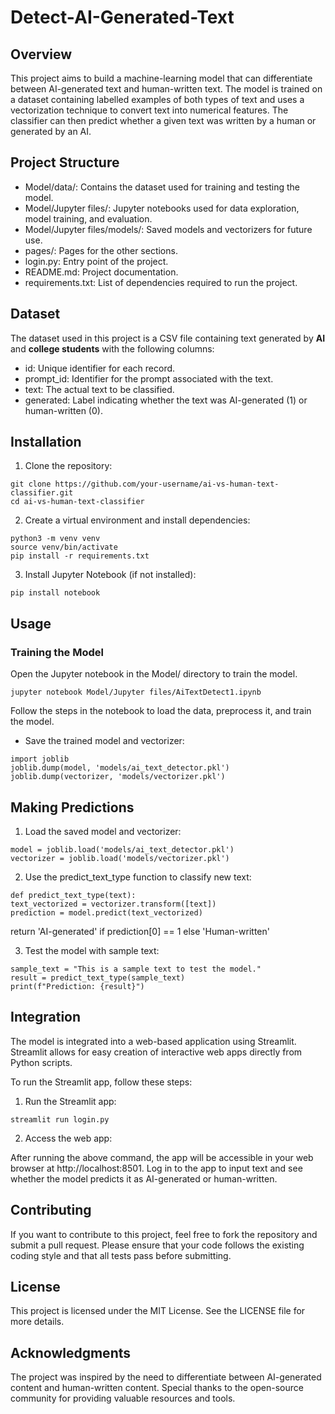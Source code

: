 # Detect-AI-Generated-Text

## Overview

This project aims to build a machine-learning model that can differentiate between AI-generated text and human-written text. The model is trained on a dataset containing labelled examples of both types of text and uses a vectorization technique to convert text into numerical features. The classifier can then predict whether a given text was written by a human or generated by an AI.

## Project Structure

- Model/data/: Contains the dataset used for training and testing the model.
- Model/Jupyter files/: Jupyter notebooks used for data exploration, model training, and evaluation.
- Model/Jupyter files/models/: Saved models and vectorizers for future use.
- pages/: Pages for the other sections.
- login.py: Entry point of the project.
- README.md: Project documentation.
- requirements.txt: List of dependencies required to run the project.

## Dataset

The dataset used in this project is a CSV file containing text generated by **AI** and **college students** with the following columns:

- id: Unique identifier for each record.
- prompt_id: Identifier for the prompt associated with the text.
- text: The actual text to be classified.
- generated: Label indicating whether the text was AI-generated (1) or human-written (0).

## Installation

1. Clone the repository:

```
git clone https://github.com/your-username/ai-vs-human-text-classifier.git
cd ai-vs-human-text-classifier
```

2. Create a virtual environment and install dependencies:

```
python3 -m venv venv
source venv/bin/activate
pip install -r requirements.txt
```

3. Install Jupyter Notebook (if not installed):

```
pip install notebook
```

## Usage

### Training the Model

Open the Jupyter notebook in the Model/ directory to train the model.

```
jupyter notebook Model/Jupyter files/AiTextDetect1.ipynb
```

Follow the steps in the notebook to load the data, preprocess it, and train the model.

- Save the trained model and vectorizer:

```
import joblib
joblib.dump(model, 'models/ai_text_detector.pkl')
joblib.dump(vectorizer, 'models/vectorizer.pkl')
```

## Making Predictions

1. Load the saved model and vectorizer:

```
model = joblib.load('models/ai_text_detector.pkl')
vectorizer = joblib.load('models/vectorizer.pkl')
```

2. Use the predict_text_type function to classify new text:

```
def predict_text_type(text):
text_vectorized = vectorizer.transform([text])
prediction = model.predict(text_vectorized)
```

return 'AI-generated' if prediction[0] == 1 else 'Human-written'

3. Test the model with sample text:

```
sample_text = "This is a sample text to test the model."
result = predict_text_type(sample_text)
print(f"Prediction: {result}")
```

## Integration

The model is integrated into a web-based application using Streamlit. Streamlit allows for easy creation of interactive web apps directly from Python scripts.

To run the Streamlit app, follow these steps:

1. Run the Streamlit app:

```
streamlit run login.py
```

2. Access the web app:

After running the above command, the app will be accessible in your web browser at http://localhost:8501.
Log in to the app to input text and see whether the model predicts it as AI-generated or human-written.

## Contributing

If you want to contribute to this project, feel free to fork the repository and submit a pull request. Please ensure that your code follows the existing coding style and that all tests pass before submitting.

## License

This project is licensed under the MIT License. See the LICENSE file for more details.

## Acknowledgments

The project was inspired by the need to differentiate between AI-generated content and human-written content.
Special thanks to the open-source community for providing valuable resources and tools.
